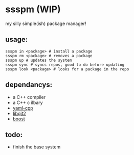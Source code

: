 # ssspm (WIP)
my silly simple(ish) package manager!
## usage:
```
ssspm in <package> # install a package
ssspm rm <package> # removes a package
ssspm up # updates the system
ssspm sync # syncs repos, good to do before updating
ssspm look <package> # looks for a package in the repo
```
## dependancys:
- a C++ compiler
- a C++ c ilbary
- [yaml-cpp](https://github.com/jbeder/yaml-cpp)
- [libgit2](https://libgit2.org/)
- [boost](https://www.boost.org/)
## todo:
- finish the base system 
